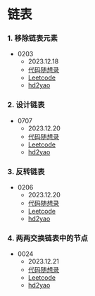 # 链表

### 1. 移除链表元素
+ 0203
    + 2023.12.18
    + [代码随想录](https://www.programmercarl.com/0203.%E7%A7%BB%E9%99%A4%E9%93%BE%E8%A1%A8%E5%85%83%E7%B4%A0.html)
    + [Leetcode](https://leetcode.cn/problems/remove-linked-list-elements/)
    + [hd2yao](https://github.com/hd2yao/leetcode/tree/master/linked-list/0203.Remove-Linked_List-Elements)

### 2. 设计链表
+ 0707
    + 2023.12.20
    + [代码随想录](https://www.programmercarl.com/0707.%E8%AE%BE%E8%AE%A1%E9%93%BE%E8%A1%A8.html)
    + [Leetcode](https://leetcode.cn/problems/design-linked-list/)
    + [hd2yao](https://github.com/hd2yao/leetcode/tree/master/linked-list/0707.Design-Linked-List)

### 3. 反转链表
+ 0206
    + 2023.12.20
    + [代码随想录](https://www.programmercarl.com/0206.%E7%BF%BB%E8%BD%AC%E9%93%BE%E8%A1%A8.html#%E7%AE%97%E6%B3%95%E5%85%AC%E5%BC%80%E8%AF%BE)
    + [Leetcode](https://leetcode.cn/problems/reverse-linked-list/)
    + [hd2yao](https://github.com/hd2yao/leetcode/tree/master/linked-list/0206.Reverse-Linked-List)

### 4. 两两交换链表中的节点
+ 0024
  + 2023.12.21
  + [代码随想录](https://www.programmercarl.com/0024.%E4%B8%A4%E4%B8%A4%E4%BA%A4%E6%8D%A2%E9%93%BE%E8%A1%A8%E4%B8%AD%E7%9A%84%E8%8A%82%E7%82%B9.html#%E7%AE%97%E6%B3%95%E5%85%AC%E5%BC%80%E8%AF%BE)
  + [Leetcode](https://leetcode.cn/problems/swap-nodes-in-pairs/)
  + [hd2yao](https://github.com/hd2yao/leetcode/tree/linked-list/linked-list/0024.Swap-Nodes-in-Pairs)


